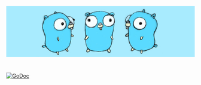 ![gopher golang](README.png)

#

[![GoDoc](https://godoc.org/github.com/chtison/libgo?status.svg)](https://godoc.org/github.com/chtison/libgo)
